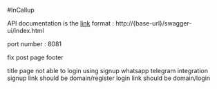 #InCallup

API documentation is the [link](http://localhost/swagger-ui/index.html) format : http://{base-url}/swagger-ui/index.html

port number : 8081

fix post page footer

title page
not able to login using signup
whatsapp telegram integration
signup link should be domain/register
login link should be domain/login

